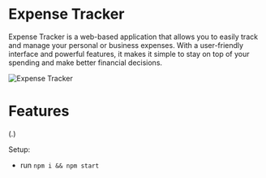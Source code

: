 # Expense Tracker

Expense Tracker is a web-based application that allows you to easily track and manage your personal or business expenses. With a user-friendly interface and powerful features, it makes it simple to stay on top of your spending and make better financial decisions.

![Expense Tracker](https://i.ibb.co/VJjj3Kp/Screenshot-2020-12-18-205600.png)

# Features 

(.)

Setup:
- run ```npm i && npm start```
